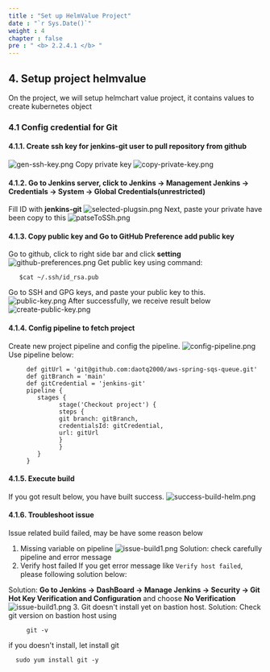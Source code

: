```yaml
---
title : "Set up HelmValue Project"
date : "`r Sys.Date()`"
weight : 4
chapter : false
pre : " <b> 2.2.4.1 </b> "
---
```

## 4. Setup project helmvalue
On the project, we will setup helmchart value project, it contains values to create kubernetes object
### 4.1 Config credential for Git
#### 4.1.1. Create ssh key for jenkins-git user to pull repository from github
![gen-ssh-key.png](/images/2.2-jenkins/gen-ssh-key.png)
Copy private key
![copy-private-key.png](/images/2.2-jenkins/copy-private-key.png)
#### 4.1.2. Go to Jenkins server, click to **Jenkins -> Management Jenkins -> Credentials -> System -> Global Credentials(unrestricted)**
Fill ID with **jenkins-git**
![selected-plugsin.png](/images/2.2-jenkins/create-ssh-key-jenkins.png)
Next, paste your private have been copy to this
![patseToSSh.png](/images/2.2-jenkins/patseToSSh.png)
#### 4.1.3. Copy public key and Go to **GitHub Preference** add public key
Go to github, click to right side bar and click **setting**
![github-preferences.png](/images/2.2-jenkins/github-preferences.png)
Get public key using command:

       $cat ~/.ssh/id_rsa.pub

Go to SSH and GPG keys, and paste your public key to this.
![public-key.png](/images/2.2-jenkins/public-key.png)
After successfully, we receive result below
![create-public-key.png](/images/2.2-jenkins/create-public-key.png)
#### 4.1.4. Config pipeline to fetch project
Create new project pipeline and config the pipeline.
![config-pipeline.png](/images/2.2-jenkins/config-pipeline.png)
Use pipeline below:

         def gitUrl = 'git@github.com:daotq2000/aws-spring-sqs-queue.git'
         def gitBranch = 'main'
         def gitCredential = 'jenkins-git'
         pipeline {
            stages {
                  stage('Checkout project') {
                  steps {
                  git branch: gitBranch,
                  credentialsId: gitCredential,
                  url: gitUrl
                  }
                  }
            }
         }
#### 4.1.5. Execute build
If you got result below, you have built success.
![success-build-helm.png](/images/2.2-jenkins/success-build-helm.png)
#### 4.1.6. Troubleshoot issue
Issue related build failed, may be have some reason below
1. Missing variable on pipeline
   ![issue-build1.png](/images/2.2-jenkins/issue-build1.png)
   Solution: check carefully pipeline and error message
2. Verify host failed
   If you get error message like `Verify host failed`, please following solution below:

Solution: **Go to Jenkins -> DashBoard -> Manage Jenkins -> Security -> Git Hot Key Verification and Configuration**  and choose **No Verification**
![issue-build1.png](/images/2.2-jenkins/verify-host-solution..png)
3. Git doesn't install yet on bastion host.
   Solution: Check git version on bastion host using

         git -v
if you doesn't install, let install git

      sudo yum install git -y